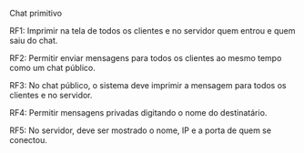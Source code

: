 Chat primitivo

RF1: Imprimir na tela de todos os clientes e no servidor quem entrou e quem saiu do chat.

RF2: Permitir enviar mensagens para todos os clientes ao mesmo tempo como um chat público.

RF3: No chat público, o sistema deve imprimir a mensagem para todos os clientes e no servidor.

RF4: Permitir mensagens privadas digitando o nome do destinatário.

RF5: No servidor, deve ser mostrado o nome, IP e a porta de quem se conectou.
